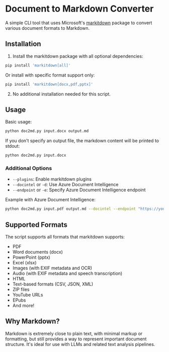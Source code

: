 # Document to Markdown Converter

A simple CLI tool that uses Microsoft's [markitdown](https://github.com/microsoft/markitdown) package to convert various document formats to Markdown.

## Installation

1. Install the markitdown package with all optional dependencies:

```bash
pip install 'markitdown[all]'
```

Or install with specific format support only:

```bash
pip install 'markitdown[docx,pdf,pptx]'
```

2. No additional installation needed for this script.

## Usage

Basic usage:

```bash
python doc2md.py input.docx output.md
```

If you don't specify an output file, the markdown content will be printed to stdout:

```bash
python doc2md.py input.docx
```

### Additional Options

- `--plugins`: Enable markitdown plugins
- `--docintel` or `-d`: Use Azure Document Intelligence
- `--endpoint` or `-e`: Specify Azure Document Intelligence endpoint

Example with Azure Document Intelligence:

```bash
python doc2md.py input.pdf output.md --docintel --endpoint "https://your-endpoint.cognitiveservices.azure.com/"
```

## Supported Formats

The script supports all formats that markitdown supports:

- PDF
- Word documents (docx)
- PowerPoint (pptx)
- Excel (xlsx)
- Images (with EXIF metadata and OCR)
- Audio (with EXIF metadata and speech transcription)
- HTML
- Text-based formats (CSV, JSON, XML)
- ZIP files
- YouTube URLs
- EPubs
- And more!

## Why Markdown?

Markdown is extremely close to plain text, with minimal markup or formatting, but still provides a way to represent important document structure. It's ideal for use with LLMs and related text analysis pipelines.
